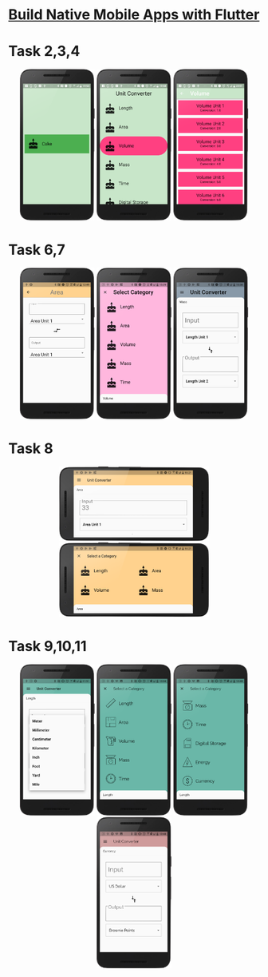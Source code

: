 # [Build Native Mobile Apps with Flutter](https://www.udacity.com/course/ud905)


# Task 2,3,4
<p align="middle">
  <img src="/task02.png" width="150" />
  <img src="/task03.png" width="150" />
  <img src="/task04.png" width="150" />
</p>

# Task 6,7
<p align="middle">
  <img src="/task06.png" width="150" />
  <img src="/task07-1.png" width="150" />
  <img src="/task07-2.png" width="150" />
</p>

# Task 8
<p align="middle">
  <img src="/task08-1.png" width="300" />
  <img src="/task08-2.png" width="300" />
</p>

# Task 9,10,11
<p align="middle">
  <img src="/task09.png" width="150" />
  <img src="/task10.png" width="150" />
  <img src="/task11.png" width="150" />
  <img src="/task11-1.png" width="150" />
</p>